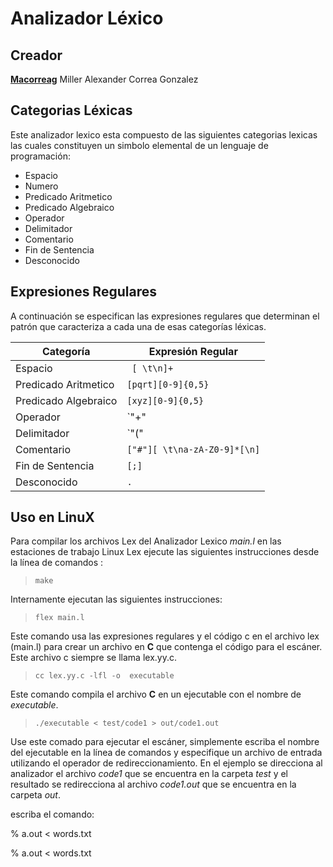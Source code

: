 # Analizador Léxico

## Creador

[**Macorreag**](https://github.com/macorreag)  Miller Alexander Correa Gonzalez

## Categorias Léxicas
Este analizador lexico esta compuesto de las siguientes  categorias lexicas las cuales constituyen un simbolo elemental  de un lenguaje de programación:

* Espacio
* Numero
* Predicado Aritmetico
* Predicado Algebraico
* Operador
* Delimitador
* Comentario
* Fin de Sentencia
* Desconocido


## Expresiones Regulares

A continuación se especifican las expresiones regulares que determinan el patrón que caracteriza a cada una de esas categorías léxicas.

|Categoría | Expresión Regular |
| ---------- | ---------- |
| Espacio  | ` [ \t\n]+`   |
| Predicado Aritmetico   | `[pqrt][0-9]{0,5}`|
| Predicado Algebraico | `[xyz][0-9]{0,5}`|
| Operador | `"+"|"-"|"*"|"/"||"&&"|"\|\|"|"->"||":"|":="|"<>"|"<"|">"`|
| Delimitador |`"("|")"|"\["|"\]"|"{"|"}"` |
| Comentario |`["#"][ \t\na-zA-Z0-9]*[\n]` |
| Fin de Sentencia | `[;]`|
| Desconocido |`.` |


## Uso en LinuX

Para compilar los archivos Lex del  Analizador Lexico _main.l_  en las estaciones de trabajo Linux Lex ejecute las siguientes instrucciones desde la línea de comandos :

> `make`

Internamente ejecutan las siguientes instrucciones:

> `flex main.l`

Este comando usa las expresiones regulares y el código c en el archivo lex (main.l) para crear un archivo en  **C** que contenga el código para el escáner. Este archivo c siempre se llama lex.yy.c.

> `cc lex.yy.c -lfl -o  executable`

Este comando compila el archivo **C** en un ejecutable con el nombre de _executable_.

> `./executable < test/code1 > out/code1.out`

Use este comado para ejecutar el escáner, simplemente escriba el nombre del ejecutable en la línea de comandos y especifique un archivo de entrada utilizando el operador de redireccionamiento. En el  ejemplo se direcciona al analizador el archivo _code1_ que se encuentra en la carpeta _test_  y el resultado se redirecciona al archivo _code1.out_ que se encuentra en la carpeta _out_.



 escriba el comando:

% a.out < words.txt

% a.out < words.txt


